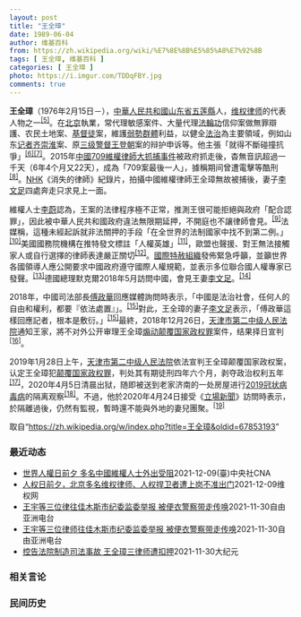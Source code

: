 ```yaml
---
layout: post
title: "王全璋"
date: 1989-06-04
author: 维基百科
from: https://zh.wikipedia.org/wiki/%E7%8E%8B%E5%85%A8%E7%92%8B
tags: [ 王全璋, 维基百科 ]
categories: [ 王全璋 ]
photo: https://i.imgur.com/TDDqFBY.jpg
comments: true
---
```

<div class="mw-parser-output">
<p><b>王全璋</b>（1976年2月15日<span class="useeditintro" title="Template:BLP editintro">－</span>），<a href="/wiki/%E4%B8%AD%E8%8F%AF%E4%BA%BA%E6%B0%91%E5%85%B1%E5%92%8C%E5%9C%8B" class="mw-redirect" title="中華人民共和國">中華人民共和國</a><a href="/wiki/%E5%B1%B1%E4%B8%9C%E7%9C%81" title="山东省">山东省</a><a href="/wiki/%E4%BA%94%E8%8E%B2%E5%8E%BF" title="五莲县">五莲縣</a>人，<a href="/wiki/%E7%BB%B4%E6%9D%83%E5%BE%8B%E5%B8%88" title="维权律师">维权律师</a>的代表人物之一<sup id="cite_ref-RFA608_5-0" class="reference"><a href="#cite_note-RFA608-5">[5]</a></sup>。在<a href="/wiki/%E5%8C%97%E4%BA%AC" class="mw-redirect" title="北京">北京</a>執業，常代理敏感案件、大量代理<a href="/wiki/%E6%B3%95%E8%BC%AA%E5%8A%9F" class="mw-redirect" title="法輪功">法輪功</a>信仰案做無罪辯護、农民土地案、<a href="/wiki/%E5%9F%BA%E7%9D%A3%E5%BE%92" title="基督徒">基督徒</a>案，維護<a href="/wiki/%E5%BC%B1%E5%8B%A2%E7%BE%A4%E9%AB%94" class="mw-redirect" title="弱勢群體">弱勢群體</a>利益，以健全<a href="/wiki/%E6%B3%95%E6%B2%BB" title="法治">法治</a>為主要領域，例如山东<a href="/wiki/%E8%AE%B0%E8%80%85" class="mw-redirect" title="记者">记者</a><a href="/w/index.php?title=%E9%BD%90%E5%B4%87%E6%B7%AE&amp;action=edit&amp;redlink=1" class="new" title="齐崇淮（页面不存在）">齐崇淮</a>案、原<a href="/wiki/%E4%B8%89%E7%BA%A7%E8%AD%A6%E7%9D%A3" title="三级警督">三级警督</a><a href="/wiki/%E7%8E%8B%E7%99%BB%E6%9C%9D" title="王登朝">王登朝</a>案的辩护申诉等。他主張「就得不斷碰撞抗爭」<sup id="cite_ref-BBC公開信_6-0" class="reference"><a href="#cite_note-BBC公開信-6">[6]</a></sup><sup id="cite_ref-7" class="reference"><a href="#cite_note-7">[7]</a></sup>。2015年<a href="/wiki/%E4%B8%AD%E5%9C%8B709%E7%B6%AD%E6%AC%8A%E5%BE%8B%E5%B8%AB%E5%A4%A7%E6%8A%93%E6%8D%95%E4%BA%8B%E4%BB%B6" title="中國709維權律師大抓捕事件">中國709維權律師大抓捕事件</a>被政府抓走後，杳無音訊超過一千天（6年4个月又22天），成為「709案最後一人」，據稱期间曾遭電擊等酷刑<sup id="cite_ref-EPOWK17_8-0" class="reference"><a href="#cite_note-EPOWK17-8">[8]</a></sup>。<a href="/wiki/NHK" class="mw-redirect" title="NHK">NHK</a>《消失的律師》紀錄片，拍攝中國維權律師王全璋無故被捕後，妻子<a href="/wiki/%E6%9D%8E%E6%96%87%E8%B6%B3" title="李文足">李文足</a>四處奔走只求見上一面。
</p><p>維權人士<a href="/wiki/%E6%9D%8E%E8%94%9A" class="mw-disambig" title="李蔚">李蔚</a>認為，王案的法律程序極不正常，推測王很可能拒絕與政府「配合認罪」，因此被中華人民共和國政府違法無限期延押，不開庭也不讓律師會見。<sup id="cite_ref-voa403_9-0" class="reference"><a href="#cite_note-voa403-9">[9]</a></sup>法媒稱，這種未經起訴就非法關押的手段「在全世界的法制國家中找不到第二例。」<sup id="cite_ref-RFI1227_10-0" class="reference"><a href="#cite_note-RFI1227-10">[10]</a></sup>美國國務院機構在推特發文標註「人權英雄」<sup id="cite_ref-voa412_11-0" class="reference"><a href="#cite_note-voa412-11">[11]</a></sup>，歐盟也聲援、對王無法接觸家人或自行選擇的律師表達嚴正關切<sup id="cite_ref-APP1228_12-0" class="reference"><a href="#cite_note-APP1228-12">[12]</a></sup>。<a href="/wiki/%E5%9C%8B%E9%9A%9B%E7%89%B9%E8%B5%A6%E7%B5%84%E7%B9%94" title="國際特赦組織">國際特赦組織</a>發佈緊急呼籲，並籲世界各國領導人應公開要求中國政府遵守國際人權規範，並表示多位聯合國人權專家已發聲。<sup id="cite_ref-13" class="reference"><a href="#cite_note-13">[13]</a></sup>德國總理默克爾2018年5月訪問中國，會見王妻<a href="/wiki/%E6%9D%8E%E6%96%87%E8%B6%B3" title="李文足">李文足</a>。<sup id="cite_ref-MERKEL_14-0" class="reference"><a href="#cite_note-MERKEL-14">[14]</a></sup>
</p><p>2018年，中國司法部長<a href="/wiki/%E5%82%85%E6%94%BF%E5%8D%8E" title="傅政华">傅政華</a>回應媒體詢問時表示，「中國是法治社會，任何人的自由和權利，都要『依法處置』」。<sup id="cite_ref-中央社_Central_New_Agency_2018_15-0" class="reference"><a href="#cite_note-中央社_Central_New_Agency_2018-15">[15]</a></sup>對此，王全璋的妻子<a href="/wiki/%E6%9D%8E%E6%96%87%E8%B6%B3" title="李文足">李文足</a>表示，「傅政華這樣回應記者，根本是敷衍。」<sup id="cite_ref-中央社_Central_New_Agency_2018_15-1" class="reference"><a href="#cite_note-中央社_Central_New_Agency_2018-15">[15]</a></sup>最終，2018年12月26日，<a href="/wiki/%E5%A4%A9%E6%B4%A5%E5%B8%82%E7%AC%AC%E4%BA%8C%E4%B8%AD%E7%BA%A7%E4%BA%BA%E6%B0%91%E6%B3%95%E9%99%A2" title="天津市第二中级人民法院">天津市第二中级人民法院</a>通知王家，將不对外公开审理王全璋<a href="/wiki/%E7%85%BD%E5%8A%A8%E9%A2%A0%E8%A6%86%E5%9B%BD%E5%AE%B6%E6%94%BF%E6%9D%83%E7%BD%AA" title="煽动颠覆国家政权罪">煽动颠覆国家政权罪</a>案件，结果择日宣判<sup id="cite_ref-trial_16-0" class="reference"><a href="#cite_note-trial-16">[16]</a></sup>。
</p><p>2019年1月28日上午，<a href="/wiki/%E5%A4%A9%E6%B4%A5%E5%B8%82%E7%AC%AC%E4%BA%8C%E4%B8%AD%E7%BA%A7%E4%BA%BA%E6%B0%91%E6%B3%95%E9%99%A2" title="天津市第二中级人民法院">天津市第二中级人民法院</a>依法宣判王全璋颠覆国家政权案，认定王全璋犯<a href="/wiki/%E9%A2%A0%E8%A6%86%E5%9B%BD%E5%AE%B6%E6%94%BF%E6%9D%83%E7%BD%AA" title="颠覆国家政权罪">颠覆国家政权罪</a>，判处其有期徒刑四年六个月，剥夺政治权利五年<sup id="cite_ref-宣判_17-0" class="reference"><a href="#cite_note-宣判-17">[17]</a></sup>，2020年4月5日清晨出狱，随即被送到老家济南的一处房屋进行<a href="/wiki/2019%E5%86%A0%E7%8A%B6%E7%97%85%E6%AF%92%E7%97%85" title="2019冠状病毒病">2019冠状病毒病</a>的隔离观察<sup id="cite_ref-出狱_18-0" class="reference"><a href="#cite_note-出狱-18">[18]</a></sup>。不過，他於2020年4月24日接受《<a href="/wiki/%E7%AB%8B%E5%A0%B4%E6%96%B0%E8%81%9E" title="立場新聞">立場新聞</a>》訪問時表示，於隔離過後，仍然有監視，暫時還不能與外地的妻兒團聚。<sup id="cite_ref-TheStandNews-20200424-1_19-0" class="reference"><a href="#cite_note-TheStandNews-20200424-1-19">[19]</a></sup>
</p>
</div><noscript><img src="//zh.wikipedia.org/wiki/Special:CentralAutoLogin/start?type=1x1" alt="" title="" width="1" height="1" style="border: none; position: absolute;"></noscript>
<div class="printfooter">取自“<a dir="ltr" href="https://zh.wikipedia.org/w/index.php?title=王全璋&amp;oldid=67853193">https://zh.wikipedia.org/w/index.php?title=王全璋&amp;oldid=67853193</a>”</div><div id="recent-news"><h3>最近动态</h3><ul><li><a href="https://nodebe4.github.io/waimei/2021-12-09/%E4%B8%96%E7%95%8C%E4%BA%BA%E6%AC%8A%E6%97%A5%E5%89%8D%E5%A4%95-%E5%A4%9A%E5%90%8D%E4%B8%AD%E5%9C%8B%E7%B6%AD%E6%AC%8A%E4%BA%BA%E5%A3%AB%E5%A4%96%E5%87%BA%E5%8F%97%E9%98%BB" title="世界人權日前夕 多名中國維權人士外出受阻—— （中央社台北10日電）12月10日是世界人權日，多名中國維權人士及家屬的出行再度受限，中國維權律師余文生妻子許艷、人權律師謝燕益、維權律師王全璋妻子...">世界人權日前夕 多名中國維權人士外出受阻</a><time>2021-12-09</time><a class="tag">(臺)中央社CNA</a></li>
<li><a href="https://nodebe4.github.io/waimei/2021-12-09/%E4%BA%BA%E6%9D%83%E6%97%A5%E5%89%8D%E5%A4%95-%E5%8C%97%E4%BA%AC%E5%A4%9A%E5%90%8D%E7%BB%B4%E6%9D%83%E5%BE%8B%E5%B8%88-%E4%BA%BA%E6%9D%83%E6%8D%8D%E5%8D%AB%E8%80%85%E9%81%AD%E4%B8%8A%E5%B2%97%E4%B8%8D%E5%87%86%E5%87%BA%E9%97%A8" title="人权日前夕，北京多名维权律师、人权捍卫者遭上岗不准出门—— （维权网信息中心报道）2021年12月9日，本网获悉：在人权日前夕，北京多名维权律师、人权捍卫者遭上岗不准出门。王全璋家、许艳家、谢燕...">人权日前夕，北京多名维权律师、人权捍卫者遭上岗不准出门</a><time>2021-12-09</time><a class="tag">维权网</a></li>
<li><a href="https://nodebe4.github.io/waimei/2021-11-30/%E7%8E%8B%E5%AE%87%E7%AD%89%E4%B8%89%E4%BD%8D%E5%BE%8B%E5%BE%80%E4%BD%B3%E6%9C%A8%E6%96%AF%E5%B8%82%E7%BA%AA%E5%A7%94%E7%9B%91%E5%A7%94%E4%B8%BE%E6%8A%A5-%E8%A2%AB%E4%BE%BF%E8%A1%A3%E8%AD%A6%E5%AF%9F%E5%B8%A6%E8%B5%B0%E4%BC%A0%E5%94%A4" title="王宇等三位律往佳木斯市纪委监委举报 被便衣警察带走传唤—— 本周二（30日），人权律师王宇、王全璋及包龙军在黑龙江佳木斯市纪委监委打算举报法院庭长违法，但工作人员报警，却被带走传唤数小时。 当天...">王宇等三位律往佳木斯市纪委监委举报     被便衣警察带走传唤</a><time>2021-11-30</time><a class="tag">自由亚洲电台</a></li>
<li><a href="https://nodebe4.github.io/waimei/2021-11-30/%E7%8E%8B%E5%AE%87%E7%AD%89%E4%B8%89%E4%BD%8D%E5%BE%8B%E5%B8%88%E5%BE%80%E4%BD%B3%E6%9C%A8%E6%96%AF%E5%B8%82%E7%BA%AA%E5%A7%94%E7%9B%91%E5%A7%94%E4%B8%BE%E6%8A%A5-%E8%A2%AB%E4%BE%BF%E8%A1%A3%E8%AD%A6%E5%AF%9F%E5%B8%A6%E8%B5%B0%E4%BC%A0%E5%94%A4" title="王宇等三位律师往佳木斯市纪委监委举报 被便衣警察带走传唤—— 本周二（30日），人权律师王宇、王全璋及包龙军在黑龙江佳木斯市纪委监委打算举报法院庭长违法，但工作人员报警，却被带走传唤数小时。 当...">王宇等三位律师往佳木斯市纪委监委举报     被便衣警察带走传唤</a><time>2021-11-30</time><a class="tag">自由亚洲电台</a></li>
<li><a href="https://nodebe4.github.io/waimei/2021-11-30/%E6%8E%A7%E5%91%8A%E6%B3%95%E9%99%A2%E5%88%B6%E9%80%A0%E5%8F%B8%E6%B3%95%E4%BA%8B%E6%95%85-%E7%8E%8B%E5%85%A8%E7%92%8B%E4%B8%89%E5%BE%8B%E5%B8%88%E9%81%AD%E6%89%A3%E6%8A%BC" title="控告法院制造司法事故 王全璋三律师遭扣押—— 【大纪元2021年11月30日讯】（大纪元记者洪宁采访报导）709律师王全璋、王宇和包龙军夫妇，11月30日到黑龙江省佳木斯纪检委控告向阳区法院违法...">控告法院制造司法事故 王全璋三律师遭扣押</a><time>2021-11-30</time><a class="tag">大纪元</a></li>
</ul></div><div id="open-opinion"><h3>相关言论</h3><ul></ul></div><div id="mjls-record"><h3>民间历史</h3><ul></ul></div>